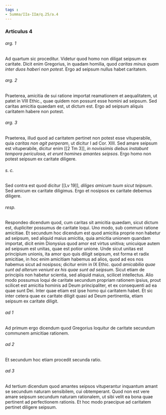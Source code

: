 ```yaml
---
tags : 
- Summa/IIa-IIæ/q.25/a.4
---
```


### Articulus 4

###### arg. 1
Ad quartum sic proceditur. Videtur quod homo non diligat seipsum ex caritate. Dicit enim Gregorius, in quadam homilia, quod *caritas minus quam inter duos haberi non potest*. Ergo ad seipsum nullus habet caritatem.

###### arg. 2
Praeterea, amicitia de sui ratione importat reamationem et aequalitatem, ut patet in VIII Ethic., quae quidem non possunt esse homini ad seipsum. Sed caritas amicitia quaedam est, ut dictum est. Ergo ad seipsum aliquis caritatem habere non potest.

###### arg. 3
Praeterea, illud quod ad caritatem pertinet non potest esse vituperabile, quia *caritas non agit perperam*, ut dicitur I ad Cor. XIII. Sed amare seipsum est vituperabile, dicitur enim [[2 Tm 3]], *in novissimis diebus instabunt tempora periculosa, et erunt homines amantes seipsos*. Ergo homo non potest seipsum ex caritate diligere.

###### s. c.
Sed contra est quod dicitur [[Lv 19]], *diliges amicum tuum sicut teipsum*. Sed amicum ex caritate diligimus. Ergo et nosipsos ex caritate debemus diligere.

###### resp.
Respondeo dicendum quod, cum caritas sit amicitia quaedam, sicut dictum est, dupliciter possumus de caritate loqui. Uno modo, sub communi ratione amicitiae. Et secundum hoc dicendum est quod amicitia proprie non habetur ad seipsum, sed aliquid maius amicitia, quia amicitia unionem quandam importat, dicit enim Dionysius quod amor est virtus unitiva; unicuique autem ad seipsum est unitas, quae est potior unione. Unde sicut unitas est principium unionis, ita amor quo quis diligit seipsum, est forma et radix amicitiae, in hoc enim amicitiam habemus ad alios, quod ad eos nos habemus sicut ad nosipsos; dicitur enim in IX Ethic. quod *amicabilia quae sunt ad alterum veniunt ex his quae sunt ad seipsum*. Sicut etiam de principiis non habetur scientia, sed aliquid maius, scilicet intellectus. Alio modo possumus loqui de caritate secundum propriam rationem ipsius, prout scilicet est amicitia hominis ad Deum principaliter, et ex consequenti ad ea quae sunt Dei. Inter quae etiam est ipse homo qui caritatem habet. Et sic inter cetera quae ex caritate diligit quasi ad Deum pertinentia, etiam seipsum ex caritate diligit.

###### ad 1
Ad primum ergo dicendum quod Gregorius loquitur de caritate secundum communem amicitiae rationem.

###### ad 2
Et secundum hoc etiam procedit secunda ratio.

###### ad 3
Ad tertium dicendum quod amantes seipsos vituperantur inquantum amant se secundum naturam sensibilem, cui obtemperant. Quod non est vere amare seipsum secundum naturam rationalem, ut sibi velit ea bona quae pertinent ad perfectionem rationis. Et hoc modo praecipue ad caritatem pertinet diligere seipsum.

